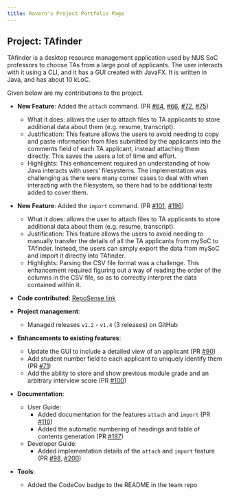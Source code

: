```yaml
---
title: Ravern's Project Portfolio Page
---
```


## Project: TAfinder

TAfinder is a desktop resource management application used by NUS SoC professors to choose TAs from a large pool of applicants. The user interacts with it using a CLI, and it has a GUI created with JavaFX. It is written in Java, and has about 10 kLoC.

Given below are my contributions to the project.

* **New Feature**: Added the `attach` command. (PR [\#64](https://github.com/AY2324S1-CS2103T-W10-1/tp/pull/64), [\#66](https://github.com/AY2324S1-CS2103T-W10-1/tp/pull/66), [\#72](https://github.com/AY2324S1-CS2103T-W10-1/tp/pull/72), [\#75](https://github.com/AY2324S1-CS2103T-W10-1/tp/pull/75))
  * What it does: allows the user to attach files to TA applicants to store additional data about them (e.g. resume, transcript).
  * Justification: This feature allows the users to avoid needing to copy and paste information from files submitted by the applicants into the comments field of each TA applicant, instead attaching them directly. This saves the users a lot of time and effort.
  * Highlights: This enhancement required an understanding of how Java interacts with users' filesystems. The implementation was challenging as there were many corner cases to deal with when interacting with the filesystem, so there had to be additional tests added to cover them.

* **New Feature**: Added the `import` command. (PR [\#101](https://github.com/AY2324S1-CS2103T-W10-1/tp/pull/101), [\#196](https://github.com/AY2324S1-CS2103T-W10-1/tp/pull/196))
  * What it does: allows the user to attach files to TA applicants to store additional data about them (e.g. resume, transcript).
  * Justification: This feature allows the users to avoid needing to manually transfer the details of all the TA applicants from mySoC to TAfinder. Instead, the users can simply export the data from mySoC and import it directly into TAfinder.
  * Highlights: Parsing the CSV file format was a challenge. This enhancement required figuring out a way of reading the order of the columns in the CSV file, so as to correctly interpret the data contained within it.

* **Code contributed**: [RepoSense link](https://nus-cs2103-ay2324s1.github.io/tp-dashboard/?search=ravern&sort=groupTitle&sortWithin=title&timeframe=commit&mergegroup=&groupSelect=groupByAuthors&breakdown=true&checkedFileTypes=docs~functional-code~test-code&since=2023-09-22&tabOpen=true&tabType=authorship&zFR=false&tabAuthor=ravern&tabRepo=AY2324S1-CS2103T-W10-1%2Ftp%5Bmaster%5D&authorshipIsMergeGroup=false&authorshipFileTypes=docs~functional-code~test-code&authorshipIsBinaryFileTypeChecked=false&authorshipIsIgnoredFilesChecked=false)

* **Project management**:
  * Managed releases `v1.2` - `v1.4` (3 releases) on GitHub

* **Enhancements to existing features**:
  * Update the GUI to include a detailed view of an applicant (PR [\#90](https://github.com/AY2324S1-CS2103T-W10-1/tp/pull/90))
  * Add student number field to each applicant to uniquely identify them (PR [\#71](https://github.com/AY2324S1-CS2103T-W10-1/tp/pull/71))
  * Add the ability to store and show previous module grade and an arbitrary interview score (PR [\#100](https://github.com/AY2324S1-CS2103T-W10-1/tp/pull/100))

* **Documentation**:
  * User Guide:
    * Added documentation for the features `attach` and `import` (PR [\#110](https://github.com/AY2324S1-CS2103T-W10-1/tp/pull/110))
    * Added the automatic numbering of headings and table of contents generation (PR [\#187](https://github.com/AY2324S1-CS2103T-W10-1/tp/pull/187))
  * Developer Guide:
    * Added implementation details of the `attach` and `import` feature (PR [\#98](https://github.com/AY2324S1-CS2103T-W10-1/tp/pull/98), [\#200](https://github.com/AY2324S1-CS2103T-W10-1/tp/pull/200))

* **Tools**:
  * Added the CodeCov badge to the README in the team repo
